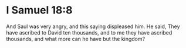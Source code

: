 # I Samuel 18:8

And Saul was very angry, and this saying displeased him. He said, They have ascribed to David ten thousands, and to me they have ascribed thousands, and what more can he have but the kingdom?
